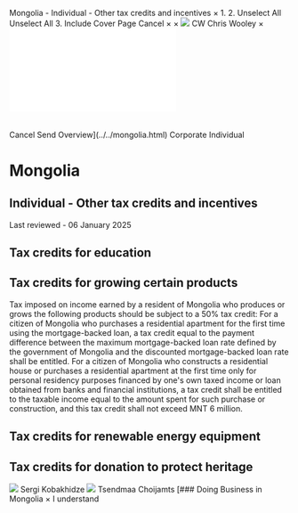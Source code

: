 Mongolia - Individual - Other tax credits and incentives
×
1.
2.
Unselect All
Unselect All
3.
Include Cover Page
Cancel
×
×
![](../../-/media/world-wide-tax-summaries/attachments/global---chris-wooley.ashx%3Frev=ac5e5f3223b34096b1afc2a6009c7320&revision=ac5e5f32-23b3-4096-b1af-c2a6009c7320&hash=859B7ADC84DC2CBEC9760E9E6EE7DE6D0A8BFCDF)
CW
Chris Wooley
×
![](other-tax-credits-and-incentives.html)
######
Cancel
Send
Overview](../../mongolia.html)
Corporate
Individual
# Mongolia
## Individual - Other tax credits and incentives
Last reviewed - 06 January 2025
## Tax credits for education
## Tax credits for growing certain products
Tax imposed on income earned by a resident of Mongolia who produces or grows the following products should be subject to a 50% tax credit:
For a citizen of Mongolia who purchases a residential apartment for the first time using the mortgage-backed loan, a tax credit equal to the payment difference between the maximum mortgage-backed loan rate defined by the government of Mongolia and the discounted mortgage-backed loan rate shall be entitled.
For a citizen of Mongolia who constructs a residential house or purchases a residential apartment at the first time only for personal residency purposes financed by one's own taxed income or loan obtained from banks and financial institutions, a tax credit shall be entitled to the taxable income equal to the amount spent for such purchase or construction, and this tax credit shall not exceed MNT 6 million.
## Tax credits for renewable energy equipment
## Tax credits for donation to protect heritage
![](../../-/media/world-wide-tax-summaries/mongoliasergi-kobakhidzemongolia--sergi-kobakhidzejpg20240220123859709.ashx%3Frev=a9928c930f0743328ee2941a4005a6da&revision=a9928c93-0f07-4332-8ee2-941a4005a6da&hash=7B89D0C41359AC494BEE7349DDBC0D8187DCBA0B)
Sergi Kobakhidze
![](../../-/media/world-wide-tax-summaries/attachments/mongolia---tsendmaa-choijamts.ashx%3Frev=1ff707d7b62e46d9b7adda037c8d4b6a&revision=1ff707d7-b62e-46d9-b7ad-da037c8d4b6a&hash=4AEABB77C838553870401EA8CA0D48F0DAFEFD96)
Tsendmaa Choijamts
[### Doing Business in Mongolia
×
I understand